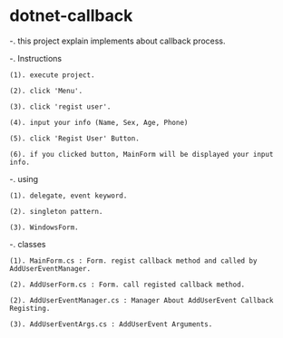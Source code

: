 # dotnet-callback

-. this project explain implements about callback process.

-. Instructions

    (1). execute project.
	
	(2). click 'Menu'.
	
	(3). click 'regist user'.
	
	(4). input your info (Name, Sex, Age, Phone)
	
	(5). click 'Regist User' Button.
	
	(6). if you clicked button, MainForm will be displayed your input info.

-. using

	(1). delegate, event keyword.
	
	(2). singleton pattern.
	
	(3). WindowsForm.
	
-. classes

	(1). MainForm.cs : Form. regist callback method and called by AddUserEventManager.
	
	(2). AddUserForm.cs : Form. call registed callback method.
	
	(2). AddUserEventManager.cs : Manager About AddUserEvent Callback Registing.
	
	(3). AddUserEventArgs.cs : AddUserEvent Arguments. 
	
	
	
	
	
	
